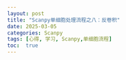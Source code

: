 ```yaml
---
layout: post
title: "Scanpy单细胞处理流程之八：反卷积"
date: 2025-03-05
categories: Scanpy
tags: [心得, 学习, Scanpy,单细胞流程]
toc:  true
---
```


